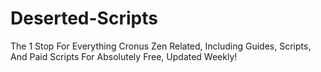 # Deserted-Scripts
The 1 Stop For Everything Cronus Zen Related, Including Guides, Scripts, And Paid Scripts For Absolutely Free, Updated Weekly!
